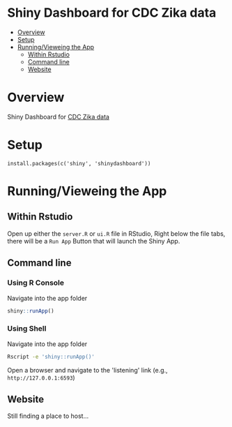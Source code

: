 Shiny Dashboard for CDC Zika data
================

-   [Overview](#overview)
-   [Setup](#setup)
-   [Running/Vieweing the App](#runningvieweing-the-app)
    -   [Within Rstudio](#within-rstudio)
    -   [Command line](#command-line)
    -   [Website](#website)

Overview
========

Shiny Dashboard for [CDC Zika data](https://github.com/cdcepi/zika)

Setup
=====

`install.packages(c('shiny', 'shinydashboard'))`

Running/Vieweing the App
========================

Within Rstudio
--------------

Open up either the `server.R` or `ui.R` file in RStudio, Right below the file tabs, there will be a `Run App` Button that will launch the Shiny App.

Command line
------------

### Using R Console

Navigate into the app folder

``` r
shiny::runApp()
```

### Using Shell

Navigate into the app folder

``` bash
Rscript -e 'shiny::runApp()'
```

Open a browser and navigate to the 'listening' link (e.g., `http://127.0.0.1:6593`)

Website
-------

Still finding a place to host...
